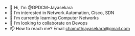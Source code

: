 - 👋 Hi, I’m @GPDCM-Jayasekara
- 👀 I’m interested in Network Automation, Cisco, SDN
- 🌱 I’m currently learning Computer Networks
- 💞️ I’m looking to collaborate on Devops
- 📫 How to reach me? Email chamothjayasekara@gmail.com

<!--- GPDCM-Jayasekara is a ✨ special Team Player✨ --->

